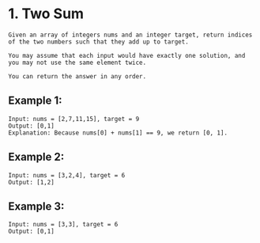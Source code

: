 # 1. Two Sum

    Given an array of integers nums and an integer target, return indices of the two numbers such that they add up to target.

    You may assume that each input would have exactly one solution, and you may not use the same element twice.

    You can return the answer in any order.

## Example 1:

```
Input: nums = [2,7,11,15], target = 9
Output: [0,1]
Explanation: Because nums[0] + nums[1] == 9, we return [0, 1].

```

## Example 2:

```
Input: nums = [3,2,4], target = 6
Output: [1,2]

```

## Example 3:

```
Input: nums = [3,3], target = 6
Output: [0,1]
```